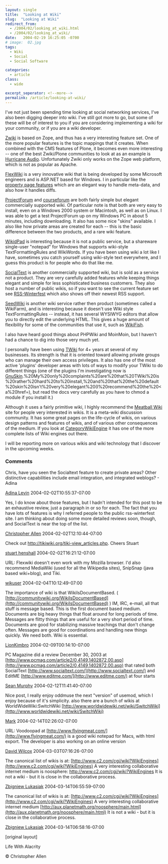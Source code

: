```yaml
---
layout: single
title:  "Looking at Wiki"
slug:  "Looking at Wiki"
redirect_from:
  - /2004/02/looking_at_wiki.html
  - /2004/02/looking_at_wiki/
date:   2004-02-19 16:25:05 -0700
# image:  02.jpg
tags: 
  - Wiki
  - Social
  - Social Software

categories:
  - article
class:
  - wide

excerpt_seperator: <!--more-->
permalink: /article/looking-at-wiki/
---
```


I've not just been spending time looking at social networking services, I've also been digging deeper into wiki. I've still got more to go, but some of these will be of interest to you if you are considering implementing a wiki for your community, or if you are a wiki developer.

[Zwiki](http://www.zwiki.org) is based on Zope, and thus has a very interesting feature set. One of the more popular features is the topic mappings that it creates. When combined with the CMS features of Plone, it becomes even more interesting -- one of the best Zwiki/Plone communities to look at as an example is [Hurricane Audio](http://doc.hydrogenaudio.org/wikis/hydrogenaudio/FrontPage). Unfortunately Zwiki only works on the Zope web platform, which is not as popular as Apache.

[FlexWiki](http://www.flexwiki.com) is a very innovative wiki that is being developed by some Microsoft engineers and is ASP.NET based for Windows. I in particular like the [property page features](http://flexwiki.com/default.aspx/FlexWiki.ExamplePropertyPage) which are an elegant way to handle meta-data, and also how it handles diffs.

[ProjectForum](http://www.projectforum.com) and [courseforum](http://www.courseforum.com) are both fairly simple but elegant commercially supported wiki. Of particular note is that both are very easy to install, even on a Windows 2000 system or Macintosh, as well as on Linux. I was able to get a test ProjectForum up on my Windows PC in about 5 minutes, including downloading. It also has some nice "skins" available. I also like how private areas are created for each -- this is the basic difference between the two products, and a rare wiki feature.

[WikidPad](http://www.jhorman.org/wikidPad/) is interesting because it is not a public service, but a shareware single-user "notepad" for Windows that supports wiki-style TextFormattingRules and WikiWords. If you have been using wiki a lot like I have, sometimes you catch yourself using wiki-style text everywhere, and I guess this product is for people who do that like me.

[SocialText](http://www.socialtext.com) is another commercially supported wiki, but is sold as a service not a product. They are very carefully added features while keeping things elegant and simple for less sophisticated business customers. They also host a number of public wikis, so if you want to see the current feature set see [RSS-Winterfest](http://http://www.socialtext.net/rss-winterfest) which also shows off their newest RSS support.

[SeedWiki](http://www.seedwiki.com) is another wiki service rather then product (sometimes called a WikiFarm), and is interesting because it doesn't use Wiki style TextFormattingRules -- instead, it has several WYSIWYG editors that allow you to directly edit the underlying HTML. This gives a huge amount of flexibility for some of the communities that use it, such as [WikiFish](http://www.seedwiki.com/page.cfm?doc=WikiFish&wikiid=1231).

I also have heard good things about PHPWiki and MoinMoin, but I haven't had a chance to dig into those very much yet.

I personally have been using [TWiki](http://www.twiki.org) for 4+ years at several of my businesses. Its strength is that it is oriented toward allowing private groups who can manage their own access privileges. It also has one of the most active 'plugins' developer areas with lots of ways to modify your TWiki to do different things (one of the plugins I'm investigating now is [GnuSkin](//http://twiki.org/cgi-bin/view/Codev/EvEm>EvEm</a>).%20My%20only%20complaints%20are%20that%20TWiki%20is%20rather%20hard%20to%20install,%20and%20that%20the%20default%20skin%20isn't%20very%20elegant%20(I%20recommend%20the%20<a%20href=), but read the docs very carefully as you have to chmod a module if you install it.)

Although it uses a fairly primitive wiki, I highly recommend the [Meatball Wiki](http://www.usemod.com/cgi-bin/mb.pl?MeatballWiki) site for people very interested in wikis. It is a meta-wiki discussion community. It has some great pages on the life-cycle of wikis, on various design patterns and features of wikis, and of various other consequences of the medium. If you look at [CategoryWikiEngine](http://www.usemod.com/cgi-bin/mb.pl?back=CategoryWikiEngine) it has one of the more complete lists of Wiki engines out there.

I will be reporting more on various wikis and wiki technology that I discover in the upcoming weeks.

### Comments

Chris, have you seen the Socialtext feature to create private areas? Other distinctive capabilities include email integration, and integrated weblogs? - Adina

[Adina Levin](http://www.socialtext.com) 2004-02-02T10:55:37-07:00

Yes, I do know about those features, but I hadn't intended for this post to be an exhaustive review, just a paragraph in or so for each. The fact that you have lots of features is why I referred people to the public rss-winterfest site. I am thinking about doing some more detailed reviews soon, though, and SocialText is near the top of the list.

[Christopher Allen](http://www.lifewithalacrity.com/) 2004-02-02T12:10:44-07:00

Check out http://tikiwiki.org/tiki-view_articles.php. Cheers Stuart

[stuart henshall](http://www.henshall.com/blog/) 2004-02-02T16:21:12-07:00

URL: Flexwiki doesn't even work with my Mozilla browser. I'd also recommend MediaWiki (used for all the Wikipedia sites), SnipSnap (java based wiki+blog), and Tiki.

[wikuser](#) 2004-02-04T10:12:49-07:00

The importance of wiki is that WikiIsDocumentBased. ( [http://communitywiki.org/WikiIsDocumentBased](http://communitywiki.org/WikiIsDocumentBased) ) IM, IRC, e-mail, all that stuff is message based. This is the first document based medium. Documents are big heavy things that float around for long periods of time. Messages are flitty things that are useful for a very short period of time. Documents are good for stabilizing massive teachings that don't change often. Messages are good for coordinations and handling new things quickly. We need both. Wiki is essential.

[LionKimbro](http://speakeasy.org/~lion/) 2004-02-09T00:14:10-07:00

PC Magazine did a review December 30, 2003 at [http://www.pcmag.com/article2/0,4149,1402872,00.asp](http://www.pcmag.com/article2/0,4149,1402872,00.asp) that rated both SocialText [http://www.socialtext.com/](http://www.socialtext.com/) and EditME [http://www.editme.com/](http://www.editme.com/) at four starts

[Sean Murphy](http://www.skmurphy.com) 2004-02-12T11:41:40-07:00

Nice post, I really enjoy oddmuse the next "version" of usemod, which I enjoy because of it's simplicity. also there are a bunch of wikis at WorldWideWiki:SwitchWiki [http://www.worldwidewiki.net/wiki/SwitchWiki](http://www.worldwidewiki.net/wiki/SwitchWiki)

[Mark](http://markdilley.2ya.com) 2004-02-14T02:26:02-07:00

URL: Voodoopad at [http://www.flyingmeat.com/](http://www.flyingmeat.com/) is a good wiki notepad for Macs, with html export. The developer is also working on an online version

[David Wilcox](#) 2004-03-03T07:16:26-07:00

The canonical list of wikis is at: [http://www.c2.com/cgi/wiki?WikiEngines](http://www.c2.com/cgi/wiki?WikiEngines) A very interesting collaborative internet medium is noosphere: http://www.c2.com/cgi/wiki?WikiEngines It is not a wiki - but it is close in the collaborative process.

[Zbigniew Lukasiak](http://zby.aster.net.pl/kwiki) 2004-03-14T06:55:59-07:00

The canonical list of wikis is at: [http://www.c2.com/cgi/wiki?WikiEngines](http://www.c2.com/cgi/wiki?WikiEngines) A very interesting collaborative internet medium [http://aux.planetmath.org/noosphere/main.html](http://aux.planetmath.org/noosphere/main.html) It is not a wiki - but it is close in the collaborative process.

[Zbigniew Lukasiak](http://zby.aster.net.pl/kwiki) 2004-03-14T06:58:16-07:00

[original layout]


Life With Alacrity

© Christopher Allen